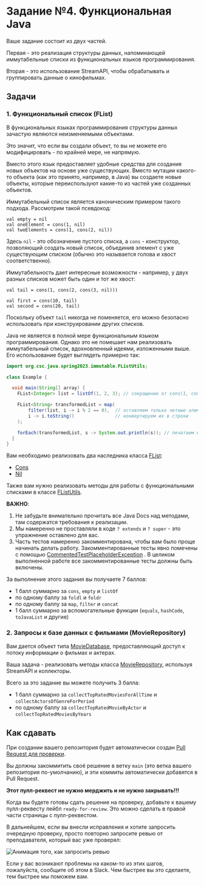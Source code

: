 # Задание №4. Функциональная Java

Ваше задание состоит из двух частей.

Первая - это реализация структуры данных, напоминающей иммутабельные списки из функциональных языков
программирования.

Вторая - это использование StreamAPI, чтобы обрабатывать и группировать данные о кинофильмах.

## Задачи

### 1. Функциональный список (FList)

В функциональных языках программирования структуры данных зачастую являются неизменяемыми объектами.

Это значит, что если вы создали объект, то вы не можете его модифицировать - по крайней мере, не
напрямую.

Вместо этого язык предоставляет удобные средства для создания новых объектов на основе уже
существующих. Вместо мутации какого-то объекта (как это принято, например, в Java) вы создаете новые
объекты, которые переиспользуют какие-то из частей уже созданных объектов.

Иммутабельный список является каноническим примером такого подхода. Рассмотрим такой псевдокод:

```
val empty = nil
val oneElement = cons(1, nil)
val twoElements = cons(1, cons(2, nil))
```

Здесь `nil` - это обозначение пустого списка, а `cons` - конструктор, позволяющий создать новый
список, объединив элемент с уже существующим списком (обычно это называется голова и хвост
соответственно).

Иммутабельность дает интересные возможности - например, у двух разных списков может быть один и тот
же хвост:

```
val tail = cons(1, cons(2, cons(3, nil)))

val first = cons(10, tail)
val second = cons(20, tail)
```

Поскольку объект `tail` никогда не поменяется, его можно безопасно использовать при конструировании
других списков.

Java не является в полной мере функциональным языком программирования. Однако это не помешает нам
реализовать иммутабельный список, вдохновленный идеями, изложенными выше. Его использование будет
выглядеть примерно так:

```java
import org.csc.java.spring2023.immutable.FListUtils;

class Example {

  void main(String[] array) {
    FList<Integer> list = listOf(1, 2, 3); // сокращение от cons(1, cons(2, cons(3, empty()))

    FList<String> transformedList = map(
        filter(list, i -> i % 2 == 0),  // оставляем только четные элементы 
        i -> i.toString()               // конвертируем их в строки
    );

    forEach(transformedList, s -> System.out.println(s)); // печатаем каждый элемент в sout
  }
}
```

Вам необходимо реализовать два наследника
класса [FList](src/main/java/org/csc/java/spring2023/immutable/FList.java):

* [Cons](src/main/java/org/csc/java/spring2023/immutable/Cons.java)
* [Nil](src/main/java/org/csc/java/spring2023/immutable/Nil.java)

Также вам нужно реализовать методы для работы с функциональными списками в
классе [FListUtils](src/main/java/org/csc/java/spring2023/immutable/FListUtils.java).

**ВАЖНО**:

1. Не забудьте внимательно прочитать все Java Docs над методами, там содержатся требования к
   реализации.
2. Мы намеренно не проставляли в коде `? extends` и `? super` - это упражнение оставлено для вас.
3. Часть тестов намеренно закомментирована, чтобы вам было проще начинать делать работу.
   Закомментированные тесты явно помечены с
   помощью [CommentedTestPlaceholderException](src/test/java/org/csc/java/spring2023/CommentedTestPlaceholderException.java)
   . В целиком выполненной работе все закомментированные тесты должны быть включены.

За выполнение этого задания вы получаете 7 баллов:

- 1 балл суммарно за `cons`, `empty` и `listOf`
- по одному баллу за `foldl` и `foldr`
- по одному баллу за `map`, `filter` и `concat`
- 1 балл суммарно за вспомогательные функции (`equals`, `hashCode`, `toJavaList` и другие)

### 2. Запросы к базе данных с фильмами (MovieRepository)

Вам дается объект типа
[MovieDatabase](src/main/java/org/csc/java/spring2023/moviedatabase/MovieDatabase.java),
предоставляющий доступ к потоку информации о фильмах и актерах.

Ваша задача - реализовать методы
класса [MovieRepository](src/main/java/org/csc/java/spring2023/moviedatabase/MovieRepository.java),
используя StreamAPI и коллекторы.

Всего за это задание вы можете получить 3 балла:

- 1 балл суммарно за `collectTopRatedMoviesForAllTime` и `collectActorsOfGenreForPeriod`
- по одному баллу за `collectTopRatedMovieByActor` и `collectTopRatedMoviesByYears`

## Как сдавать

При создании вашего репозитория будет автоматически создан
[Pull Request для проверки](../../pull/1).

Вы должны закоммитить своё решение в ветку `main` (это ветка вашего репозитория по-умолчанию), и эти
коммиты автоматически добавятся в Pull Request.

**Этот пулл-реквест не нужно мерджить и не нужно закрывать!!!**

Когда вы будете готовы сдать решение на проверку, добавьте к вашему пулл-реквесту
лейбл `ready-for-review`. Это можно сделать в правой части страницы с пулл-реквестом.

В дальнейшем, если вы внесли исправления и хотите запросить очередную проверку, просто повторно
запросите ревью от преподавателя, который вас уже проверял:

![Анимация того, как запросить ревью](https://i.stack.imgur.com/H2XaO.gif)

Если у вас возникают проблемы на каком-то из этих шагов, пожалуйста, сообщите об этом в Slack. Чем
быстрее вы это сделаете, тем быстрее мы поможем вам.

